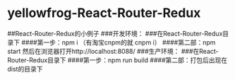 # yellowfrog-React-Router-Redux
##React-Router-Redux的小例子
###开发环境：
###在React-Router-Redux目录下
####第一步：npm i （有淘宝cnpm的就 cnpm i）
####第二部：npm start 然后在浏览器打开http://localhost:8088/
###生产环境：
###在React-Router-Redux目录下
####第一步：npm run build
####第二部：打包后出现在dist的目录下
